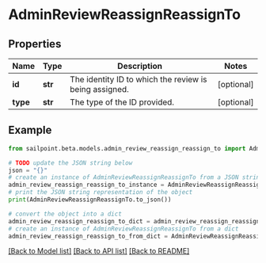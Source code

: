# AdminReviewReassignReassignTo


## Properties

Name | Type | Description | Notes
------------ | ------------- | ------------- | -------------
**id** | **str** | The identity ID to which the review is being assigned. | [optional] 
**type** | **str** | The type of the ID provided. | [optional] 

## Example

```python
from sailpoint.beta.models.admin_review_reassign_reassign_to import AdminReviewReassignReassignTo

# TODO update the JSON string below
json = "{}"
# create an instance of AdminReviewReassignReassignTo from a JSON string
admin_review_reassign_reassign_to_instance = AdminReviewReassignReassignTo.from_json(json)
# print the JSON string representation of the object
print(AdminReviewReassignReassignTo.to_json())

# convert the object into a dict
admin_review_reassign_reassign_to_dict = admin_review_reassign_reassign_to_instance.to_dict()
# create an instance of AdminReviewReassignReassignTo from a dict
admin_review_reassign_reassign_to_from_dict = AdminReviewReassignReassignTo.from_dict(admin_review_reassign_reassign_to_dict)
```
[[Back to Model list]](../README.md#documentation-for-models) [[Back to API list]](../README.md#documentation-for-api-endpoints) [[Back to README]](../README.md)


